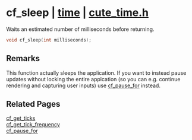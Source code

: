 # cf_sleep | [time](https://github.com/RandyGaul/cute_framework/blob/master/docs/time_readme.md) | [cute_time.h](https://github.com/RandyGaul/cute_framework/blob/master/include/cute_time.h)

Waits an estimated number of milliseconds before returning.

```cpp
void cf_sleep(int milliseconds);
```

## Remarks

This function actually sleeps the application. If you want to instead pause updates without locking the entire
applcation (so you can e.g. continue rendering and capturing user inputs) use [cf_pause_for](https://github.com/RandyGaul/cute_framework/blob/master/docs/time/cf_pause_for.md) instead.

## Related Pages

[cf_get_ticks](https://github.com/RandyGaul/cute_framework/blob/master/docs/time/cf_get_ticks.md)  
[cf_get_tick_frequency](https://github.com/RandyGaul/cute_framework/blob/master/docs/time/cf_get_tick_frequency.md)  
[cf_pause_for](https://github.com/RandyGaul/cute_framework/blob/master/docs/time/cf_pause_for.md)  
